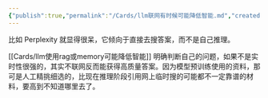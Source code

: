 ```yaml
---
{"publish":true,"permalink":"/Cards/llm联网有时候可能降低智能.md","created":"2025-07-06","modified":"2025-07-11","published":"2025-07-13T22:51:24.456+08:00","cssclasses":""}
---
```



比如 Perplexity 就显得很呆，它倾向于直接去搜答案，而不是自己推理。

[[Cards/llm使用rag或memory可能降低智能]]
明确判断自己的问题，如果不是实时性很强的，其实不联网反而能获得高质量答案。因为模型预训练使用的资料，那可是人工精挑细选的，比现在推理阶段引用网上临时搜的可能都不一定靠谱的材料，要高到不知道哪里去了。
